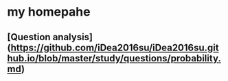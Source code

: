 # my homepahe

## [Question analysis] (https://github.com/iDea2016su/iDea2016su.github.io/blob/master/study/questions/probability.md)
